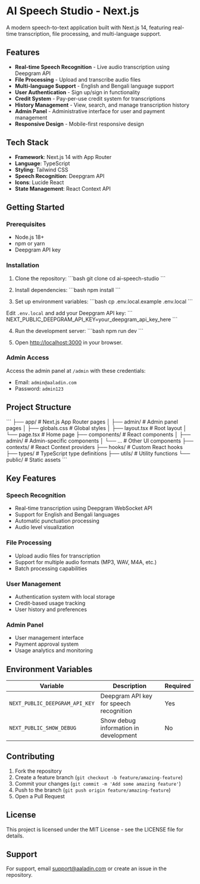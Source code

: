 # AI Speech Studio - Next.js

A modern speech-to-text application built with Next.js 14, featuring real-time transcription, file processing, and multi-language support.

## Features

- **Real-time Speech Recognition** - Live audio transcription using Deepgram API
- **File Processing** - Upload and transcribe audio files
- **Multi-language Support** - English and Bengali language support
- **User Authentication** - Sign up/sign in functionality
- **Credit System** - Pay-per-use credit system for transcriptions
- **History Management** - View, search, and manage transcription history
- **Admin Panel** - Administrative interface for user and payment management
- **Responsive Design** - Mobile-first responsive design

## Tech Stack

- **Framework**: Next.js 14 with App Router
- **Language**: TypeScript
- **Styling**: Tailwind CSS
- **Speech Recognition**: Deepgram API
- **Icons**: Lucide React
- **State Management**: React Context API

## Getting Started

### Prerequisites

- Node.js 18+ 
- npm or yarn
- Deepgram API key

### Installation

1. Clone the repository:
\`\`\`bash
git clone <repository-url>
cd ai-speech-studio
\`\`\`

2. Install dependencies:
\`\`\`bash
npm install
\`\`\`

3. Set up environment variables:
\`\`\`bash
cp .env.local.example .env.local
\`\`\`

Edit `.env.local` and add your Deepgram API key:
\`\`\`
NEXT_PUBLIC_DEEPGRAM_API_KEY=your_deepgram_api_key_here
\`\`\`

4. Run the development server:
\`\`\`bash
npm run dev
\`\`\`

5. Open [http://localhost:3000](http://localhost:3000) in your browser.

### Admin Access

Access the admin panel at `/admin` with these credentials:
- Email: `admin@aaladin.com`
- Password: `admin123`

## Project Structure

\`\`\`
├── app/                    # Next.js App Router pages
│   ├── admin/             # Admin panel pages
│   ├── globals.css        # Global styles
│   ├── layout.tsx         # Root layout
│   └── page.tsx           # Home page
├── components/            # React components
│   ├── admin/            # Admin-specific components
│   └── ...               # Other UI components
├── contexts/             # React Context providers
├── hooks/                # Custom React hooks
├── types/                # TypeScript type definitions
├── utils/                # Utility functions
└── public/               # Static assets
\`\`\`

## Key Features

### Speech Recognition
- Real-time transcription using Deepgram WebSocket API
- Support for English and Bengali languages
- Automatic punctuation processing
- Audio level visualization

### File Processing
- Upload audio files for transcription
- Support for multiple audio formats (MP3, WAV, M4A, etc.)
- Batch processing capabilities

### User Management
- Authentication system with local storage
- Credit-based usage tracking
- User history and preferences

### Admin Panel
- User management interface
- Payment approval system
- Usage analytics and monitoring

## Environment Variables

| Variable | Description | Required |
|----------|-------------|----------|
| `NEXT_PUBLIC_DEEPGRAM_API_KEY` | Deepgram API key for speech recognition | Yes |
| `NEXT_PUBLIC_SHOW_DEBUG` | Show debug information in development | No |

## Contributing

1. Fork the repository
2. Create a feature branch (`git checkout -b feature/amazing-feature`)
3. Commit your changes (`git commit -m 'Add some amazing feature'`)
4. Push to the branch (`git push origin feature/amazing-feature`)
5. Open a Pull Request

## License

This project is licensed under the MIT License - see the LICENSE file for details.

## Support

For support, email support@aaladin.com or create an issue in the repository.
